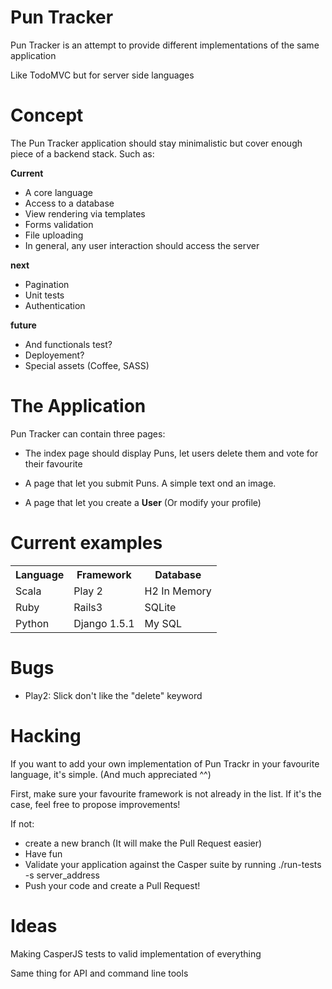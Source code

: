 Pun Tracker
==========

Pun Tracker is an attempt to provide different implementations of the same application

Like TodoMVC but for server side languages

Concept
=======

The Pun Tracker application should stay minimalistic but cover enough piece of a backend stack.
Such as:

__Current__

- A core language
- Access to a database
- View rendering via templates
- Forms validation
- File uploading
- In general, any user interaction should access the server

__next__

- Pagination
- Unit tests
- Authentication

__future__

- And functionals test?
- Deployement?
- Special assets (Coffee, SASS)

The Application
===============

Pun Tracker can contain three pages:

- The index page should display Puns, let users delete them and vote for their favourite
- A page that let you submit Puns. A simple text ond an image.

- A page that let you create a __User__ (Or modify your profile) 

Current examples
================

<table>
  <tr>
    <th>Language</th><th>Framework</th><th>Database</th>
  </tr>
  <tr>
    <td>Scala</td><td>Play 2</td><td>H2 In Memory</td>
  </tr>
  <tr>
    <td>Ruby</td><td>Rails3</td><td>SQLite</td>
  </tr>
  <tr>
    <td>Python</td><td>Django 1.5.1</td><td>My SQL</td>
  </tr>
</table>

Bugs
====

- Play2: Slick don't like the "delete" keyword

Hacking
=======

If you want to add your own implementation of Pun Trackr in your favourite language, it's simple.
(And much appreciated ^^)

First, make sure your favourite framework is not already in the list.
If it's the case, feel free to propose improvements!

If not:
   - create a new branch (It will make the Pull Request easier)
   - Have fun
   - Validate your application against the Casper suite by running ./run-tests -s server_address
   - Push your code and create a Pull Request!

Ideas
=====

Making CasperJS tests to valid implementation of everything

Same thing for API and command line tools

